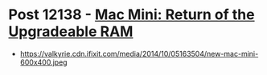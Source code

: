 # Post 12138 - [Mac Mini: Return of the Upgradeable RAM](https://www.ifixit.com/News/12138/mac-mini-2018-teardown)

- https://valkyrie.cdn.ifixit.com/media/2014/10/05163504/new-mac-mini-600x400.jpeg
